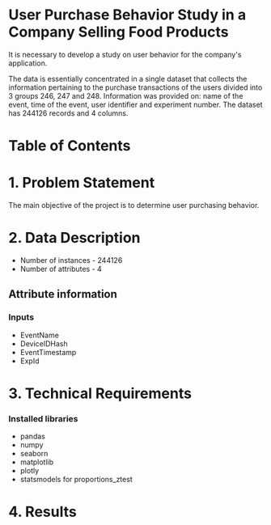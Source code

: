 User Purchase Behavior Study in a Company Selling Food Products
=================

It is necessary to develop a study on user behavior for the company's application.

The data is essentially concentrated in a single dataset that collects the information pertaining to the purchase 
transactions of the users divided into 3 groups 246, 247 and 248. Information was provided on: name of the event, time of
 the event, user identifier and experiment number. The dataset has 244126 records and 4 columns.

Table of Contents
=================
# 1. Problem Statement

The main objective of the project is to determine user purchasing behavior.

# 2. Data Description

* Number of instances - 244126
* Number of attributes - 4

## Attribute information 

### Inputs
* EventName 
* DeviceIDHash 
* EventTimestamp 
* ExpId

# 3. Technical Requirements

### Installed libraries
* pandas
* numpy
* seaborn
* matplotlib
* plotly
* statsmodels for proportions_ztest

# 4. Results
